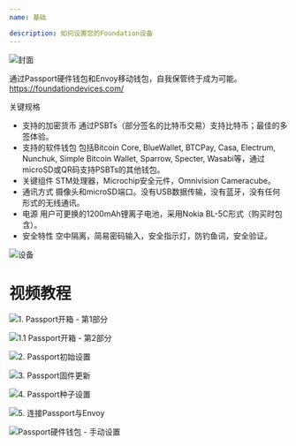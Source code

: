 ```yaml
---
name: 基础

description: 如何设置您的Foundation设备
---
```


![封面](assets/cover.webp)

通过Passport硬件钱包和Envoy移动钱包，自我保管终于成为可能。https://foundationdevices.com/

关键规格

- 支持的加密货币 通过PSBTs（部分签名的比特币交易）支持比特币；最佳的多签体验。
- 支持的软件钱包 包括Bitcoin Core, BlueWallet, BTCPay, Casa, Electrum, Nunchuk, Simple Bitcoin Wallet, Sparrow, Specter, Wasabi等，通过microSD或QR码支持PSBTs的其他钱包。
- 关键组件 STM处理器，Microchip安全元件，Omnivision Cameracube。
- 通讯方式 摄像头和microSD端口。没有USB数据传输，没有蓝牙，没有任何形式的无线通讯。
- 电源 用户可更换的1200mAh锂离子电池，采用Nokia BL-5C形式（购买时包含）。
- 安全特性 空中隔离，简易密码输入，安全指示灯，防钓鱼词，安全验证。

![设备](assets/1.webp)

# 视频教程

![1. Passport开箱 - 第1部分](https://youtu.be/rUGTWWUlCgU)

![1.1 Passport开箱 - 第2部分](https://youtu.be/IXj-s-7odFQ)

![2. Passport初始设置](https://youtu.be/o4VxtDdcFUU)

![3. Passport固件更新](https://youtu.be/YZQF9ATUnHU)

![4. Passport种子设置](https://youtu.be/3dmLeCnNGSI)

![5. 连接Passport与Envoy](https://youtu.be/x-EERNXlvrc)

![Passport硬件钱包 - 手动设置](https://youtu.be/UKzMHsjJFYU)